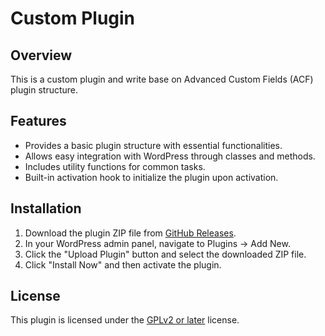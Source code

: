 # Custom Plugin

## Overview

This is a custom plugin and write base on Advanced Custom Fields (ACF) plugin structure.

## Features

- Provides a basic plugin structure with essential functionalities.
- Allows easy integration with WordPress through classes and methods.
- Includes utility functions for common tasks.
- Built-in activation hook to initialize the plugin upon activation.

## Installation

1. Download the plugin ZIP file from [GitHub Releases](#).
2. In your WordPress admin panel, navigate to Plugins -> Add New.
3. Click the "Upload Plugin" button and select the downloaded ZIP file.
4. Click "Install Now" and then activate the plugin.

## License

This plugin is licensed under the [GPLv2 or later](https://www.gnu.org/licenses/gpl-2.0.html) license.
